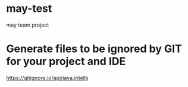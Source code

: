# may-test
may team project

# Generate files to be ignored by GIT for your project and IDE
https://gitignore.io/api/java,intellij
